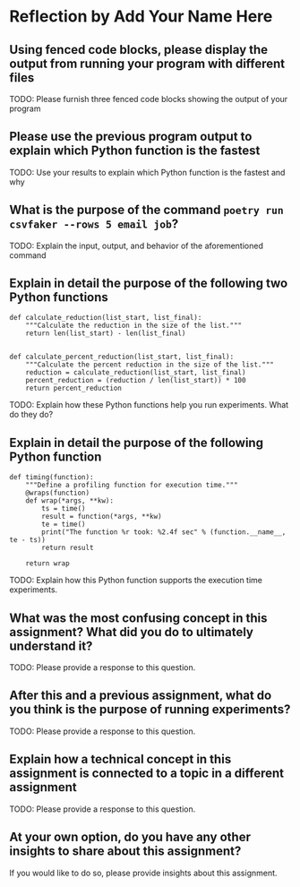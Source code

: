 # Reflection by Add Your Name Here

## Using fenced code blocks, please display the output from running your program with different files

TODO: Please furnish three fenced code blocks showing the output of your program

## Please use the previous program output to explain which Python function is the fastest

TODO: Use your results to explain which Python function is the fastest and why

## What is the purpose of the command `poetry run csvfaker --rows 5 email job`?

TODO: Explain the input, output, and behavior of the aforementioned command

## Explain in detail the purpose of the following two Python functions

```
def calculate_reduction(list_start, list_final):
    """Calculate the reduction in the size of the list."""
    return len(list_start) - len(list_final)


def calculate_percent_reduction(list_start, list_final):
    """Calculate the percent reduction in the size of the list."""
    reduction = calculate_reduction(list_start, list_final)
    percent_reduction = (reduction / len(list_start)) * 100
    return percent_reduction
```

TODO: Explain how these Python functions help you run experiments. What do they do?

## Explain in detail the purpose of the following Python function

```
def timing(function):
    """Define a profiling function for execution time."""
    @wraps(function)
    def wrap(*args, **kw):
        ts = time()
        result = function(*args, **kw)
        te = time()
        print("The function %r took: %2.4f sec" % (function.__name__, te - ts))
        return result

    return wrap
```

TODO: Explain how this Python function supports the execution time experiments.

## What was the most confusing concept in this assignment? What did you do to ultimately understand it?

TODO: Please provide a response to this question.

## After this and a previous assignment, what do you think is the purpose of running experiments?

TODO: Please provide a response to this question.

## Explain how a technical concept in this assignment is connected to a topic in a different assignment

TODO: Please provide a response to this question.

## At your own option, do you have any other insights to share about this assignment?

If you would like to do so, please provide insights about this assignment.
